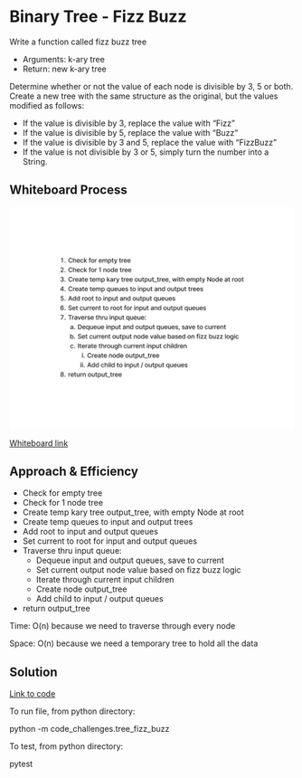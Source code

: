 # Binary Tree - Fizz Buzz

Write a function called fizz buzz tree
- Arguments: k-ary tree
- Return: new k-ary tree

Determine whether or not the value of each node is divisible by 3, 5 or both. Create a new tree with the same structure as the original, but the values modified as follows:
- If the value is divisible by 3, replace the value with “Fizz”
- If the value is divisible by 5, replace the value with “Buzz”
- If the value is divisible by 3 and 5, replace the value with “FizzBuzz”
- If the value is not divisible by 3 or 5, simply turn the number into a String.

## Whiteboard Process

![Whiteboard image](whiteboard18.png)

[Whiteboard link](https://www.figma.com/file/rNoFmdVDj9bb5K2c44ZIio/Code-Challenge-18?node-id=1%3A206&t=xJiNyBae4qfZxsnD-1)


## Approach & Efficiency

* Check for empty tree
* Check for 1 node tree
* Create temp kary tree output_tree, with empty Node at root
* Create temp queues to input and output trees
* Add root to input and output queues
* Set current to root for input and output queues
* Traverse thru input queue:
  * Dequeue input and output queues, save to current
  * Set current output node value based on fizz buzz logic
  * Iterate through current input children
  * Create node output_tree
  * Add child to input / output queues
* return output_tree


Time: O(n) because we need to traverse through every node

Space: O(n) because we need a temporary tree to hold all the data

## Solution

[Link to code](https://github.com/mikeshen7/data-structures-and-algorithms/blob/main/python/code_challenges/tree_fizz_buzz.py)

To run file, from python directory:

python -m code_challenges.tree_fizz_buzz

To test, from python directory:

pytest
